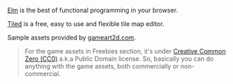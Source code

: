 
[Elm](http://elm-lang.org/) is the best of functional programming in your browser.

[Tiled](http://www.mapeditor.org/) is a free, easy to use and flexible tile map editor.

Sample assets provided by [gameart2d.com](http://www.gameart2d.com/license.html).

> For the game assets in Freebies section, it's under [Creative Common Zero (CC0)](https://creativecommons.org/publicdomain/zero/1.0/) a.k.a Public Domain license. So, basically you can do anything with the game assets, both commercially or non-commercial.
